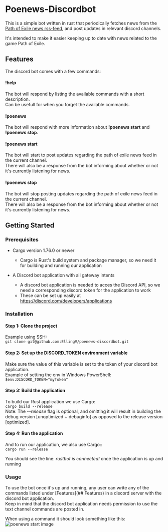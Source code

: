 # Poenews-Discordbot
This is a simple bot written in rust that periodically fetches news from the [Path of Exile news rss-feed](https://www.pathofexile.com/news/rss), and post updates in relevant discord channels.  

It's intended to make it easier keeping up to date with news related to the game Path of Exile.

## Features
The discord bot comes with a few commands:  
#### !help
The bot will respond by listing the available commands with a short description.  
Can be usefull for when you forget the available commands.
#### !poenews
The bot will respond with more information about **!poenews start** and **!poenews stop**.  
#### !poenews start
The bot will start to post updates regarding the path of exile news feed in the current channel.  
There will also be a response from the bot informing about whether or not it's currently listening for news.
#### !poenews stop
The bot will stop posting updates regarding the path of exile news feed in the current channel.  
There will also be a response from the bot informing about whether or not it's currently listening for news.

## Getting Started
### Prerequisites
- Cargo version 1.76.0 or newer
	- Cargo is Rust's build system and package manager, so we need it for building and running our application

- A Discord bot application with all gateway intents
	- A discord bot application is needed to acces the Discord API, so we need a corresponding discord token for the application to work
	- These can be set up easily at https://discord.com/developers/applications

### Installation

#### Step 1: Clone the project  
Example using SSH:  
```git clone git@github.com:EllingV/poenews-discordbot.git```  

#### Step 2: Set up the DISCORD_TOKEN environment variable
Make sure the value of this variable is set to the token of your discord bot application.  
Example of setting the env in Windows PowerShell:  
```$env:DISCORD_TOKEN="myToken"```  

#### Step 3: Build the application
To build our Rust application we use Cargo:  
```cargo build --release```  
Note: The *--release* flag is optional, and omitting it will result in building the debug version [unoptimized + debuginfo] as opposed to the release version [optimized].

#### Step 4: Run the application
And to run our application, we also use Cargo::  
```cargo run --release```

You should see the line: *rustbot is connected!* once the application is up and running

### Usage
To use the bot once it's up and running, any user can write any of the commands listed under [Features](## Features) in a discord server with the discord bot application.  
Keep in mind that the discord bot application needs permission to use the text channel commands are posted in.

When using a command it should look something like this:  
![poenews start image](https://cdn.discordapp.com/attachments/1212370898062016543/1280513577148747859/image.png?ex=66d85ab3&is=66d70933&hm=14a0963d61a9ccacafa268c881aadf8e46700ff192f9c0a478b332bc85a536d6&)

  
